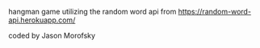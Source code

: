 hangman game
utilizing the random word api from https://random-word-api.herokuapp.com/

coded by Jason Morofsky